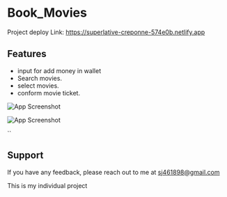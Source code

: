 # Book_Movies






Project  deploy Link: https://superlative-creponne-574e0b.netlify.app




## Features

- input for add money in wallet
- Search movies.
- select movies.
- conform movie ticket.




![App Screenshot](https://filmymantra.com/wp-content/uploads/2016/12/collage-2016-12-29-2.jpg)



![App Screenshot](https://encrypted-tbn0.gstatic.com/images?q=tbn:ANd9GcSYVpwGwJiZwEsPWo-1TCesEuBoGtr_xwuFXlYa0-PeDgu8jVur20wOWnSnv6OdXQv-nzU&usqp=CAU)





``


## Support

If you have any feedback, please reach out to me at sj461898@gmail.com





This is my individual project







                                
